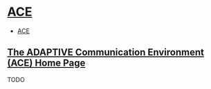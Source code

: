 # [ACE](http://www.dre.vanderbilt.edu/~schmidt/ACE.html)

- [ACE](#ace)

## [The ADAPTIVE Communication Environment (ACE) Home Page](http://www.dre.vanderbilt.edu/~schmidt/ACE.html)

TODO